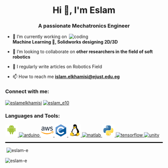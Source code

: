 
<h1 align="center">Hi 👋, I'm Eslam</h1>
<h3 align="center">A passionate Mechatronics Engineer</h3>

<img align="right" alt="coding" width="300" src="https://cliply.co/wp-content/uploads/2019/05/371905140_MEET_ROBOT_400px.gif" >

- 🔭 I’m currently working on **Machine Learning 🧠, Solidworks designing 2D/3D**

- 👯 I’m looking to collaborate on **other researchers in the field of soft robotics**

- 📝 I regularly write articles on Robotics Field

- 📫 How to reach me **islam.elkhamisi@ejust.edu.eg**

<h3 align="left">Connect with me:</h3>
<p align="left">
<a href="https://linkedin.com/in/eslamelkhamisi" target="blank"><img align="center" src="https://raw.githubusercontent.com/rahuldkjain/github-profile-readme-generator/master/src/images/icons/Social/linked-in-alt.svg" alt="eslamelkhamisi" height="30" width="40" /></a>
<a href="https://instagram.com/eslam_e10" target="blank"><img align="center" src="https://raw.githubusercontent.com/rahuldkjain/github-profile-readme-generator/master/src/images/icons/Social/instagram.svg" alt="eslam_e10" height="30" width="40" /></a>
</p>

<h3 align="left">Languages and Tools:</h3>
<p align="left"> <a href="https://developer.android.com" target="_blank" rel="noreferrer"> <img src="https://raw.githubusercontent.com/devicons/devicon/master/icons/android/android-original-wordmark.svg" alt="android" width="40" height="40"/> </a> <a href="https://www.arduino.cc/" target="_blank" rel="noreferrer"> <img src="https://cdn.worldvectorlogo.com/logos/arduino-1.svg" alt="arduino" width="40" height="40"/> </a> <a href="https://aws.amazon.com" target="_blank" rel="noreferrer"> <img src="https://raw.githubusercontent.com/devicons/devicon/master/icons/amazonwebservices/amazonwebservices-original-wordmark.svg" alt="aws" width="40" height="40"/> </a> <a href="https://www.cprogramming.com/" target="_blank" rel="noreferrer"> <img src="https://raw.githubusercontent.com/devicons/devicon/master/icons/c/c-original.svg" alt="c" width="40" height="40"/> </a> <a href="https://www.linux.org/" target="_blank" rel="noreferrer"> <img src="https://raw.githubusercontent.com/devicons/devicon/master/icons/linux/linux-original.svg" alt="linux" width="40" height="40"/> </a> <a href="https://www.mathworks.com/" target="_blank" rel="noreferrer"> <img src="https://upload.wikimedia.org/wikipedia/commons/2/21/Matlab_Logo.png" alt="matlab" width="40" height="40"/> </a> <a href="https://www.python.org" target="_blank" rel="noreferrer"> <img src="https://raw.githubusercontent.com/devicons/devicon/master/icons/python/python-original.svg" alt="python" width="40" height="40"/> </a> <a href="https://www.tensorflow.org" target="_blank" rel="noreferrer"> <img src="https://www.vectorlogo.zone/logos/tensorflow/tensorflow-icon.svg" alt="tensorflow" width="40" height="40"/> </a> <a href="https://unity.com/" target="_blank" rel="noreferrer"> <img src="https://www.vectorlogo.zone/logos/unity3d/unity3d-icon.svg" alt="unity" width="40" height="40"/> </a> </p>

<hr style="border: 1px solid black;">


<p>&nbsp;<img align="center" src="https://github-readme-stats.vercel.app/api?username=eslam-e&show_icons=true&locale=en" alt="eslam-e" /></p>

<p><img align="center" src="https://github-readme-streak-stats.herokuapp.com/?user=eslam-e&" alt="eslam-e" /></p>
